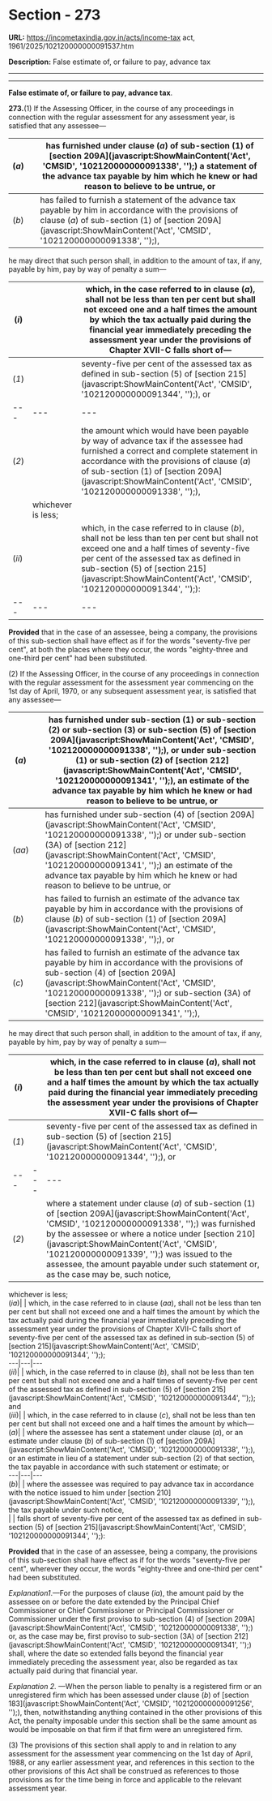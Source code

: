 # Section - 273

**URL:** https://incometaxindia.gov.in/acts/income-tax act, 1961/2025/102120000000091537.htm

**Description:** False estimate of, or failure to pay, advance tax

---

****

**False estimate of, or failure to pay, advance tax**.

**273.**(1) If the Assessing Officer, in the course of any proceedings in connection with the regular assessment for any assessment year, is satisfied that any assessee—

(_a_)|  |  has furnished under clause (_a_) of sub-section (1) of [section 209A](javascript:ShowMainContent\('Act', 'CMSID', '102120000000091338', ''\);) a statement of the advance tax payable by him which he knew or had reason to believe to be untrue, or  
---|---|---  
(_b_)|  |  has failed to furnish a statement of the advance tax payable by him in accordance with the provisions of clause (_a_) of sub-section (1) of [section 209A](javascript:ShowMainContent\('Act', 'CMSID', '102120000000091338', ''\);),  
  
he may direct that such person shall, in addition to the amount of tax, if any, payable by him, pay by way of penalty a sum—

(_i_)|  |  which, in the case referred to in clause (_a_), shall not be less than ten per cent but shall not exceed one and a half times the amount by which the tax actually paid during the financial year immediately preceding the assessment year under the provisions of Chapter XVII-C falls short of—  
---|---|---  
(_1_)|  |  seventy-five per cent of the assessed tax as defined in sub-section (5) of [section 215](javascript:ShowMainContent\('Act', 'CMSID', '102120000000091344', ''\);), or  
---|---|---  
(_2_)|  |  the amount which would have been payable by way of advance tax if the assessee had furnished a correct and complete statement in accordance with the provisions of clause (_a_) of sub-section (1) of [section 209A](javascript:ShowMainContent\('Act', 'CMSID', '102120000000091338', ''\);),  
|  |  whichever is less;  
(_ii_)|  |  which, in the case referred to in clause (_b_), shall not be less than ten per cent but shall not exceed one and a half times of seventy-five per cent of the assessed tax as defined in sub-section (5) of [section 215](javascript:ShowMainContent\('Act', 'CMSID', '102120000000091344', ''\);):  
---|---|---  
  
**Provided** that in the case of an assessee, being a company, the provisions of this sub-section shall have effect as if for the words "seventy-five per cent", at both the places where they occur, the words "eighty-three and one-third per cent" had been substituted.

(2) If the Assessing Officer, in the course of any proceedings in connection with the regular assessment for the assessment year commencing on the 1st day of April, 1970, or any subsequent assessment year, is satisfied that any assessee—

(_a_)|  |  has furnished under sub-section (1) or sub-section (2) or sub-section (3) or sub-section (5) of [section 209A](javascript:ShowMainContent\('Act', 'CMSID', '102120000000091338', ''\);), or under sub-section (1) or sub-section (2) of [section 212](javascript:ShowMainContent\('Act', 'CMSID', '102120000000091341', ''\);), an estimate of the advance tax payable by him which he knew or had reason to believe to be untrue, or  
---|---|---  
(_aa_)|  |  has furnished under sub-section (4) of [section 209A](javascript:ShowMainContent\('Act', 'CMSID', '102120000000091338', ''\);) or under sub-section (3A) of [section 212](javascript:ShowMainContent\('Act', 'CMSID', '102120000000091341', ''\);) an estimate of the advance tax payable by him which he knew or had reason to believe to be untrue, or  
(_b_)|  |  has failed to furnish an estimate of the advance tax payable by him in accordance with the provisions of clause (_b_) of sub-section (1) of [section 209A](javascript:ShowMainContent\('Act', 'CMSID', '102120000000091338', ''\);), or  
(_c_)|  |  has failed to furnish an estimate of the advance tax payable by him in accordance with the provisions of sub-section (4) of [section 209A](javascript:ShowMainContent\('Act', 'CMSID', '102120000000091338', ''\);) or sub-section (3A) of [section 212](javascript:ShowMainContent\('Act', 'CMSID', '102120000000091341', ''\);),  
  
he may direct that such person shall, in addition to the amount of tax, if any, payable by him, pay by way of penalty a sum—

(_i_)|  |  which, in the case referred to in clause (_a_), shall not be less than ten per cent but shall not exceed one and a half times the amount by which the tax actually paid during the financial year immediately preceding the assessment year under the provisions of Chapter XVII-C falls short of—  
---|---|---  
(_1_)|  |  seventy-five per cent of the assessed tax as defined in sub-section (5) of [section 215](javascript:ShowMainContent\('Act', 'CMSID', '102120000000091344', ''\);), or  
---|---|---  
(_2_)|  |  where a statement under clause (_a_) of sub-section (1) of [section 209A](javascript:ShowMainContent\('Act', 'CMSID', '102120000000091338', ''\);) was furnished by the assessee or where a notice under [section 210](javascript:ShowMainContent\('Act', 'CMSID', '102120000000091339', ''\);) was issued to the assessee, the amount payable under such statement or, as the case may be, such notice,  
whichever is less;  
(_ia_)|  |  which, in the case referred to in clause (_aa_), shall not be less than ten per cent but shall not exceed one and a half times the amount by which the tax actually paid during the financial year immediately preceding the assessment year under the provisions of Chapter XVII-C falls short of seventy-five per cent of the assessed tax as defined in sub-section (5) of [section 215](javascript:ShowMainContent\('Act', 'CMSID', '102120000000091344', ''\););  
---|---|---  
(_ii_)|  |  which, in the case referred to in clause (_b_), shall not be less than ten per cent but shall not exceed one and a half times of seventy-five per cent of the assessed tax as defined in sub-section (5) of [section 215](javascript:ShowMainContent\('Act', 'CMSID', '102120000000091344', ''\);); and  
(_iii_)|  |  which, in the case referred to in clause (_c_), shall not be less than ten per cent but shall not exceed one and a half times the amount by which—  
(_a_)|  |  where the assessee has sent a statement under clause (_a_), or an estimate under clause (_b_) of sub-section (1) of [section 209A](javascript:ShowMainContent\('Act', 'CMSID', '102120000000091338', ''\);), or an estimate in lieu of a statement under sub-section (2) of that section, the tax payable in accordance with such statement or estimate; or  
---|---|---  
(_b_)|  |  where the assessee was required to pay advance tax in accordance with the notice issued to him under [section 210](javascript:ShowMainContent\('Act', 'CMSID', '102120000000091339', ''\);), the tax payable under such notice,  
|  |  falls short of seventy-five per cent of the assessed tax as defined in sub-section (5) of [section 215](javascript:ShowMainContent\('Act', 'CMSID', '102120000000091344', ''\);):  
  
**Provided** that in the case of an assessee, being a company, the provisions of this sub-section shall have effect as if for the words "seventy-five per cent", wherever they occur, the words "eighty-three and one-third per cent" had been substituted.

_Explanation1_.—For the purposes of clause (_ia_), the amount paid by the assessee on or before the date extended by the Principal Chief Commissioner or Chief Commissioner or Principal Commissioner or Commissioner under the first proviso to sub-section (4) of [section 209A](javascript:ShowMainContent\('Act', 'CMSID', '102120000000091338', ''\);) or, as the case may be, first proviso to sub-section (3A) of [section 212](javascript:ShowMainContent\('Act', 'CMSID', '102120000000091341', ''\);) shall, where the date so extended falls beyond the financial year immediately preceding the assessment year, also be regarded as tax actually paid during that financial year.

_Explanation 2._ —When the person liable to penalty is a registered firm or an unregistered firm which has been assessed under clause (_b_) of [section 183](javascript:ShowMainContent\('Act', 'CMSID', '102120000000091256', ''\);), then, notwithstanding anything contained in the other provisions of this Act, the penalty imposable under this section shall be the same amount as would be imposable on that firm if that firm were an unregistered firm.

(3) The provisions of this section shall apply to and in relation to any assessment for the assessment year commencing on the 1st day of April, 1988, or any earlier assessment year, and references in this section to the other provisions of this Act shall be construed as references to those provisions as for the time being in force and applicable to the relevant assessment year.